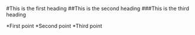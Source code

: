 #This is the first heading
##This is the second heading
###This is the third heading

*First point
*Second point
*Third point
